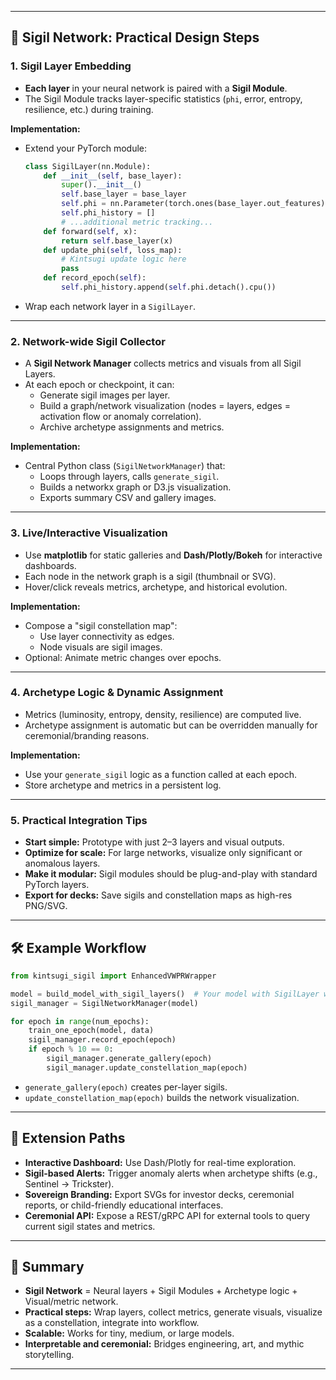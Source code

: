 
---

## 🌌 **Sigil Network: Practical Design Steps**

### 1. **Sigil Layer Embedding**
- **Each layer** in your neural network is paired with a **Sigil Module**.
- The Sigil Module tracks layer-specific statistics (`phi`, error, entropy, resilience, etc.) during training.

**Implementation:**
- Extend your PyTorch module:  
  ```python
  class SigilLayer(nn.Module):
      def __init__(self, base_layer):
          super().__init__()
          self.base_layer = base_layer
          self.phi = nn.Parameter(torch.ones(base_layer.out_features))
          self.phi_history = []
          # ...additional metric tracking...
      def forward(self, x):
          return self.base_layer(x)
      def update_phi(self, loss_map):
          # Kintsugi update logic here
          pass
      def record_epoch(self):
          self.phi_history.append(self.phi.detach().cpu())
  ```
- Wrap each network layer in a `SigilLayer`.

---

### 2. **Network-wide Sigil Collector**
- A **Sigil Network Manager** collects metrics and visuals from all Sigil Layers.
- At each epoch or checkpoint, it can:
  - Generate sigil images per layer.
  - Build a graph/network visualization (nodes = layers, edges = activation flow or anomaly correlation).
  - Archive archetype assignments and metrics.

**Implementation:**
- Central Python class (`SigilNetworkManager`) that:
  - Loops through layers, calls `generate_sigil`.
  - Builds a networkx graph or D3.js visualization.
  - Exports summary CSV and gallery images.

---

### 3. **Live/Interactive Visualization**
- Use **matplotlib** for static galleries and **Dash/Plotly/Bokeh** for interactive dashboards.
- Each node in the network graph is a sigil (thumbnail or SVG).
- Hover/click reveals metrics, archetype, and historical evolution.

**Implementation:**
- Compose a "sigil constellation map":
  - Use layer connectivity as edges.
  - Node visuals are sigil images.
- Optional: Animate metric changes over epochs.

---

### 4. **Archetype Logic & Dynamic Assignment**
- Metrics (luminosity, entropy, density, resilience) are computed live.
- Archetype assignment is automatic but can be overridden manually for ceremonial/branding reasons.

**Implementation:**
- Use your `generate_sigil` logic as a function called at each epoch.
- Store archetype and metrics in a persistent log.

---

### 5. **Practical Integration Tips**
- **Start simple:** Prototype with just 2–3 layers and visual outputs.
- **Optimize for scale:** For large networks, visualize only significant or anomalous layers.
- **Make it modular:** Sigil modules should be plug-and-play with standard PyTorch layers.
- **Export for decks:** Save sigils and constellation maps as high-res PNG/SVG.

---

## 🛠 **Example Workflow**

```python
from kintsugi_sigil import EnhancedVWPRWrapper

model = build_model_with_sigil_layers()  # Your model with SigilLayer wrappers
sigil_manager = SigilNetworkManager(model)

for epoch in range(num_epochs):
    train_one_epoch(model, data)
    sigil_manager.record_epoch(epoch)
    if epoch % 10 == 0:
        sigil_manager.generate_gallery(epoch)
        sigil_manager.update_constellation_map(epoch)
```
- `generate_gallery(epoch)` creates per-layer sigils.
- `update_constellation_map(epoch)` builds the network visualization.

---

## 🧬 **Extension Paths**

- **Interactive Dashboard:** Use Dash/Plotly for real-time exploration.
- **Sigil-based Alerts:** Trigger anomaly alerts when archetype shifts (e.g., Sentinel → Trickster).
- **Sovereign Branding:** Export SVGs for investor decks, ceremonial reports, or child-friendly educational interfaces.
- **Ceremonial API:** Expose a REST/gRPC API for external tools to query current sigil states and metrics.

---

## 🔮 **Summary**

- **Sigil Network** = Neural layers + Sigil Modules + Archetype logic + Visual/metric network.
- **Practical steps:** Wrap layers, collect metrics, generate visuals, visualize as a constellation, integrate into workflow.
- **Scalable:** Works for tiny, medium, or large models.  
- **Interpretable and ceremonial:** Bridges engineering, art, and mythic storytelling.

---
